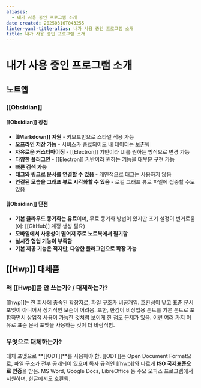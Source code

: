 ```yaml
---
aliases:
  - 내가 사용 중인 프로그램 소개
date created: 20250316T043255
linter-yaml-title-alias: 내가 사용 중인 프로그램 소개
title: 내가 사용 중인 프로그램 소개
---
```


# 내가 사용 중인 프로그램 소개

## 노트앱

### [[Obsidian]]

#### [[Obsidian]] 장점

- **[[Markdown]] 지원** - 키보드만으로 스타일 적용 가능
- **오프라인 저장 가능** - 서비스가 종료되어도 내 데이터는 보존됨
- **자유로운 커스터마이징** - [[Electron]] 기반이라 UI를 원하는 방식으로 변경 가능
- **다양한 플러그인** - [[Electron]] 기반이라 원하는 기능을 대부분 구현 가능
- **빠른 검색 가능**
- **태그와 링크로 문서를 연결할 수 있음** - 개인적으로 태그는 사용하지 않음
- **연결된 모습을 그래프 뷰로 시각화할 수 있음** - 로컬 그래프 뷰로 파일에 집중할 수도 있음

#### [[Obsidian]] 단점

- **기본 클라우드 동기화는 유료**이며, 무료 동기화 방법이 있지만 초기 설정이 번거로움 (예: [[GitHub]] 계정 생성 필요)
- **모바일에서 사용성이 떨어져 주로 노트북에서 필기함**
- **실시간 협업 기능이 부족함**
- **기본 제공 기능은 적지만, 다양한 플러그인으로 확장 가능**

## [[Hwp]] 대체품

### 왜 [[Hwp]]를 안 쓰는가? / 대체하는가?

[[hwp]]는 한 회사에 종속된 확장자로, 파일 구조가 비공개임.
호환성이 낮고 표준 문서 포맷이 아니어서 장기적인 보존이 어려움.
또한, 한컴이 비상업용 폰트를 기본 폰트로 포함하면서 상업적 사용이 가능한 것처럼 보이게 한 점도 문제가 있음.
이런 여러 가지 이유로 표준 문서 포맷을 사용하는 것이 더 바람직함.

### 무엇으로 대체하는가?

대체 포맷으로 **[[ODT]]**를 사용해야 함.
[[ODT]]는 Open Document Format으로, 파일 구조가 전부 공개되어 있으며 독자 규격인 [[hwp]]와 다르게 **ISO 국제표준으로 인증**을 받음.
MS Word, Google Docs, LibreOffice 등 주요 오피스 프로그램에서 지원하며, 한글에서도 호환됨.
